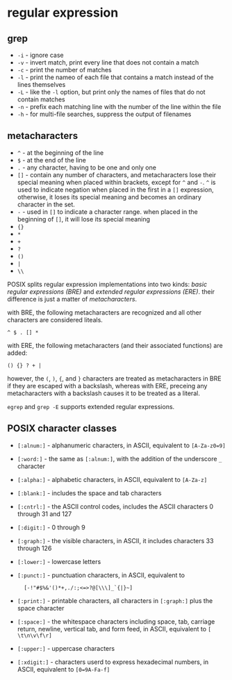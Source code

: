 # regular expression

## grep

* `-i` - ignore case
* `-v` - invert match, print every line that does not contain a match
* `-c` - print the number of matches
* `-l` - print the nameo of each file that contains a match instead of the lines themselves
* `-L` - like the `-l` option, but print only the names of files that do not contain matches
* `-n` - prefix each matching line with the number of the line within the file
* `-h` - for multi-file searches, suppress the output of filenames

## metacharacters

* `^` - at the beginning of the line
* `$` - at the end of the line
* `.` - any character, having to be one and only one
* `[]` - contain any number of characters, and metacharacters lose their special meaning when placed within brackets, except for `^` and `-`. `^` is used to indicate negation when placed in the first in a `[]` expression, otherwise, it loses its special meaning and becomes an ordinary character in the set.
* `-` - used in `[]` to indicate a character range. when placed in the beginning of `[]`, it will lose its special meaning
* `{}`
* `*`
* `+`
* `?`
* `()`
* `|`
* `\\`

POSIX splits regular expression implementations into two kinds: *basic regular expressions (BRE)* and *extended regular expressions (ERE)*. their difference is just a matter of *metacharacters*.

with BRE, the following metacharacters are recognized and all other characters are considered liteals.

    ^ $ . [] *

with ERE, the following metacharacters (and their associated functions) are added:

    () {} ? + |

however, the `(`, `)`, `{`, and `}` characters are treated as metacharacters in BRE if they are escaped with a backslash, whereas with ERE, preceing any metacharacters with a backslash causes it to be treated as a literal.

`egrep` and `grep -E` supports extended regular expressions.

## POSIX character classes

* `[:alnum:]` - alphanumeric characters, in ASCII, equivalent to `[A-Za-z0=9]`
* `[:word:]` - the same as `[:alnum:]`, with the addition of the underscore `_` character
* `[:alpha:]` - alphabetic characters, in ASCII, equivalent to `[A-Za-z]`
* `[:blank:]` - includes the space and tab characters
* `[:cntrl:]` - the ASCII control codes, includes the ASCII characters 0 through 31 and 127
* `[:digit:]` - 0 through 9
* `[:graph:]` - the visible characters, in ASCII, it includes characters 33 through 126
* `[:lower:]` - lowercase letters
* `[:punct:]` - punctuation characters, in ASCII, equivalent to 

        [-!"#$%&'()*+,./:;<=>?@[\\\]_`{|}~]

* `[:print:]` - printable characters, all characters in `[:graph:]` plus the space character
* `[:space:]` - the whitespace characters including space, tab, carriage return, newline, vertical tab, and form feed, in ASCII, equivalent to `[ \t\n\v\f\r]`
* `[:upper:]` - uppercase characters
* `[:xdigit:]` - characters userd to express hexadecimal numbers, in ASCII, equivalent to `[0=9A-Fa-f]`
